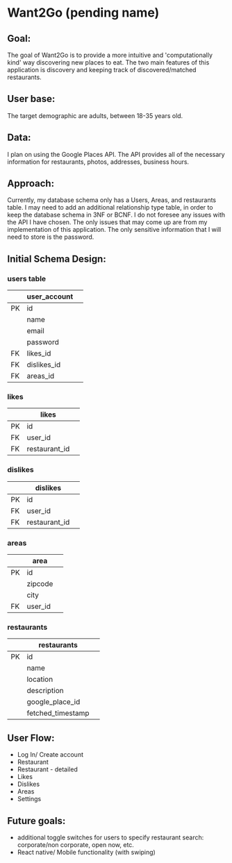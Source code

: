 # Want2Go (pending name)

## Goal:
The goal of Want2Go is to provide a more intuitive and 'computationally kind' way discovering new places to eat. The two main features of this application is discovery and keeping track of discovered/matched restaurants. 

## User base:
The target demographic are adults, between 18-35 years old.

## Data:
I plan on using the Google Places API. The API provides all of the necessary information for restaurants, photos, addresses, business hours.

## Approach:
Currently, my database schema only has a Users, Areas, and restaurants table. I may need to add an additional relationship type table, in order to keep the database schema in 3NF or BCNF. I do not foresee any issues with the API I have chosen. The only issues that may come up are from my implementation of this application. The only sensitive information that I will need to store is the password. 


## Initial Schema Design:
### users table
|    | user_account |   | 
|----|--------------|---| 
| PK | id           |   | 
|    | name         |   | 
|    | email        |   | 
|    | password     |   | 
| FK | likes_id     |   | 
| FK | dislikes_id  |   | 
| FK | areas_id     |   | 

### likes
|    | likes          |   |
|----|----------------|---|
| PK | id             |   |
| FK | user_id        |   |
| FK | restaurant_id  |   |

### dislikes
|    | dislikes       |   |
|----|----------------|---|
| PK | id             |   |
| FK | user_id        |   |
| FK | restaurant_id  |   |

### areas
|    | area    |   |
|----|---------|---|
| PK | id      |   |
|    | zipcode |   |
|    | city    |   |
| FK | user_id |   |

### restaurants
|    | restaurants       |   |
|----|-------------------|---|
| PK | id                |   |
|    | name              |   |
|    | location          |   |
|    | description       |   |
|    | google_place_id   |   |
|    | fetched_timestamp |   |


## User Flow:

* Log In/ Create account
* Restaurant
* Restaurant - detailed
* Likes
* Dislikes
* Areas
* Settings

## Future goals:
* additional toggle switches for users to specify restaurant search: corporate/non corporate, open now, etc.
* React native/ Mobile functionality (with swiping)